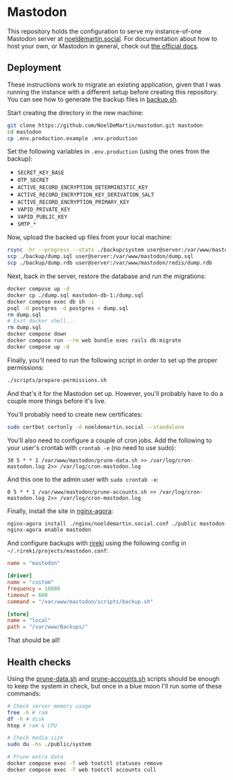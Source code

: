 # Mastodon

This repository holds the configuration to serve my instance-of-one Mastodon server at [noeldemartin.social](https://noeldemartin.social). For documentation about how to host your own, or Mastodon in general, check out [the official docs](https://docs.joinmastodon.org/).

## Deployment

These instructions work to migrate an existing application, given that I was running the instance with a different setup before creating this repository. You can see how to generate the backup files in [backup.sh](./scripts/backup.sh).

Start creating the directory in the new machine:

```sh
git clone https://github.com/NoelDeMartin/mastodon.git mastodon
cd mastodon
cp .env.production.example .env.production
```

Set the following variables in `.env.production` (using the ones from the backup):

- `SECRET_KEY_BASE`
- `OTP_SECRET`
- `ACTIVE_RECORD_ENCRYPTION_DETERMINISTIC_KEY`
- `ACTIVE_RECORD_ENCRYPTION_KEY_DERIVATION_SALT`
- `ACTIVE_RECORD_ENCRYPTION_PRIMARY_KEY`
- `VAPID_PRIVATE_KEY`
- `VAPID_PUBLIC_KEY`
- `SMTP_*`

Now, upload the backed up files from your local machine:

```sh
rsync -hr --progress --stats ./backup/system user@server:/var/www/mastodon/public/
scp ./backup/dump.sql user@server:/var/www/mastodon/dump.sql
scp ./backup/dump.rdb user@server:/var/www/mastodon/redis/dump.rdb
```

Next, back in the server, restore the database and run the migrations:

```sh
docker compose up -d
docker cp ./dump.sql mastodon-db-1:/dump.sql
docker compose exec db sh -i
psql -U postgres -d postgres < dump.sql
rm dump.sql
# Exit docker shell...
rm dump.sql
docker compose down
docker compose run --rm web bundle exec rails db:migrate
docker compose up -d
```

Finally, you'll need to run the following script in order to set up the proper permissions:

```sh
./scripts/prepare-permissions.sh
```

And that's it for the Mastodon set up. However, you'll probably have to do a couple more things before it's live.

You'll probably need to create new certificates:

```sh
sudo certbot certonly -d noeldemartin.social --standalone
```

You'll also need to configure a couple of cron jobs. Add the following to your user's crontab with `crontab -e` (no need to use sudo):

```
30 5 * * 1 /var/www/mastodon/prune-data.sh >> /var/log/cron-mastodon.log 2>> /var/log/cron-mastodon.log
```

And this one to the admin user with `sudo crontab -e`:

```
0 5 * * 1 /var/www/mastodon/prune-accounts.sh >> /var/log/cron-mastodon.log 2>> /var/log/cron-mastodon.log
```

Finally, install the site in [nginx-agora](https://github.com/noelDeMartin/nginx-agora):

```sh
nginx-agora install ./nginx/noeldemartin.social.conf ./public mastodon
nginx-agora enable mastodon
```

And configure backups with [rireki](https://github.com/noelDeMartin/rireki) using the following config in `~/.rireki/projects/mastodon.conf`:

```toml
name = "mastodon"

[driver]
name = "custom"
frequency = 10080
timeout = 600
command = "/var/www/mastodon/scripts/backup.sh"

[store]
name = "local"
path = "/var/www/Backups/"
```

That should be all!

## Health checks

Using the [prune-data.sh](./scripts/prune-data.sh) and [prune-accounts.sh](./scripts/prune-accounts.sh) scripts should be enough to keep the system in check, but once in a blue moon I'll run some of these commands:

```sh
# Check server memory usage
free -h # ram
df -h # disk
htop # ram & CPU

# Check media size
sudo du -hs ./public/system

# Prune extra data
docker compose exec -T web tootctl statuses remove
docker compose exec -T web tootctl accounts cull
```
